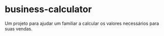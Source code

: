 # business-calculator
Um projeto para ajudar um familiar a calcular os valores necessários para suas vendas.
